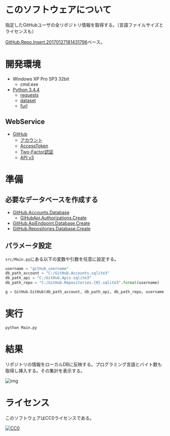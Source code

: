 ﻿# このソフトウェアについて

指定したGitHubユーザの全リポジトリ情報を取得する。（言語ファイルサイズとライセンスも）

[GitHub.Repo.Insert.20170127181431796](https://github.com/ytyaru/GitHub.Repo.Insert.20170127181431796)ベース。

# 開発環境

* Windows XP Pro SP3 32bit
    * cmd.exe
* [Python 3.4.4](https://www.python.org/downloads/release/python-344/)
    * [requests](http://requests-docs-ja.readthedocs.io/en/latest/)
    * [dataset](https://github.com/pudo/dataset)
    * [furl](https://github.com/gruns/furl)

## WebService

* [GitHub](https://github.com/)
    * [アカウント](https://github.com/join?source=header-home)
    * [AccessToken](https://github.com/settings/tokens)
    * [Two-Factor認証](https://github.com/settings/two_factor_authentication/intro)
    * [API v3](https://developer.github.com/v3/)

# 準備

## 必要なデータベースを作成する

* [GitHub.Accounts.Database](https://github.com/ytyaru/GitHub.Accounts.Database.20170107081237765)
    * [GiHubApi.Authorizations.Create](https://github.com/ytyaru/GiHubApi.Authorizations.Create.20170113141429500)
* [GitHub.ApiEndpoint.Database.Create](https://github.com/ytyaru/GitHub.ApiEndpoint.Database.Create.20170124085656531)
* [GitHub.Repositories.Database.Create](https://github.com/ytyaru/GitHub.Repositories.Database.Create.20170114123411296)

## パラメータ設定

`src/Main.py`にある以下の変数や引数を任意に設定する。

```python
username = "github_username"
db_path_account = "C:/GitHub.Accounts.sqlite3"
db_path_api = "C:/GitHub.Apis.sqlite3"
db_path_repo = "C:/GitHub.Repositories.{0}.sqlite3".format(username)

g = GitHub.GitHub(db_path_account, db_path_api, db_path_repo, username)
```

# 実行

```dosbatch
python Main.py
```

# 結果

リポジトリの情報をローカルDBに反映する。プログラミング言語とバイト数も取得し挿入する。その集計を表示する。

![img](https://cdn-ak.f.st-hatena.com/images/fotolife/y/ytyaru/20170127/20170127215635.png)

# ライセンス #

このソフトウェアはCC0ライセンスである。

[![CC0](http://i.creativecommons.org/p/zero/1.0/88x31.png "CC0")](http://creativecommons.org/publicdomain/zero/1.0/deed.ja)
